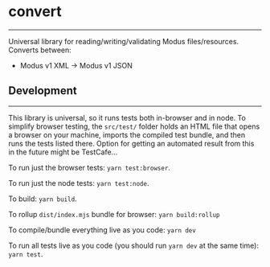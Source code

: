 # convert
-----
Universal library for reading/writing/validating Modus files/resources.  Converts between:
- Modus v1 XML -> Modus v1 JSON


## Development
---------------

This library is universal, so it runs tests both in-browser and in node.  To simplify
browser testing, the `src/test/` folder holds an HTML file that opens a browser on your machine, 
imports the compiled test bundle, and then runs the tests listed there.  Option for getting
an automated result from this in the future might be TestCafe...

To run just the browser tests: `yarn test:browser`.

To run just the node tests: `yarn test:node`.

To build: `yarn build`.

To rollup `dist/index.mjs` bundle for browser: `yarn build:rollup`

To compile/bundle everything live as you code: `yarn dev`

To run all tests live as you code (you should run `yarn dev` at the same time): `yarn test`.

